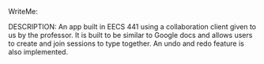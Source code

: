 WriteMe:

DESCRIPTION: An app built in EECS 441 using a collaboration client given to us by the professor. It is built to be similar to Google docs and allows users to create and join sessions to type together. An undo and redo feature is also implemented. 